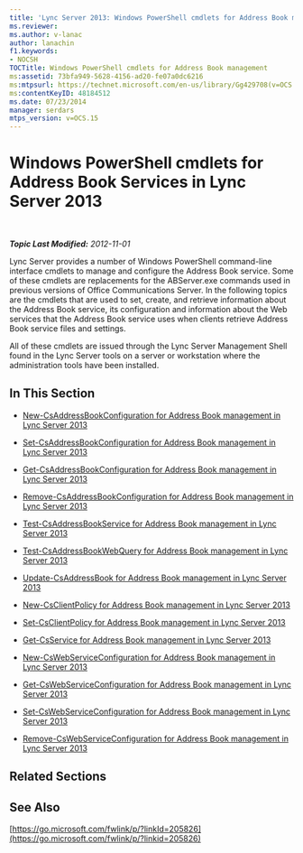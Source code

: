 ```yaml
---
title: 'Lync Server 2013: Windows PowerShell cmdlets for Address Book management'
ms.reviewer: 
ms.author: v-lanac
author: lanachin
f1.keywords:
- NOCSH
TOCTitle: Windows PowerShell cmdlets for Address Book management
ms:assetid: 73bfa949-5628-4156-ad20-fe07a0dc6216
ms:mtpsurl: https://technet.microsoft.com/en-us/library/Gg429708(v=OCS.15)
ms:contentKeyID: 48184512
ms.date: 07/23/2014
manager: serdars
mtps_version: v=OCS.15
---
```


<div data-xmlns="http://www.w3.org/1999/xhtml">

<div class="topic" data-xmlns="http://www.w3.org/1999/xhtml" data-msxsl="urn:schemas-microsoft-com:xslt" data-cs="http://msdn.microsoft.com/">

<div data-asp="https://msdn2.microsoft.com/asp">

# Windows PowerShell cmdlets for Address Book Services in Lync Server 2013

</div>

<div id="mainSection">

<div id="mainBody">

<span> </span>

_**Topic Last Modified:** 2012-11-01_

Lync Server provides a number of Windows PowerShell command-line interface cmdlets to manage and configure the Address Book service. Some of these cmdlets are replacements for the ABServer.exe commands used in previous versions of Office Communications Server. In the following topics are the cmdlets that are used to set, create, and retrieve information about the Address Book service, its configuration and information about the Web services that the Address Book service uses when clients retrieve Address Book service files and settings.

All of these cmdlets are issued through the Lync Server Management Shell found in the Lync Server tools on a server or workstation where the administration tools have been installed.

<div>

## In This Section

  - [New-CsAddressBookConfiguration for Address Book management in Lync Server 2013](lync-server-2013-New-CsAddressBookConfiguration-for-address-book-management.md)

  - [Set-CsAddressBookConfiguration for Address Book management in Lync Server 2013](lync-server-2013-set-csaddressbookconfiguration-for-address-book-management.md)

  - [Get-CsAddressBookConfiguration for Address Book management in Lync Server 2013](lync-server-2013-get-csaddressbookconfiguration-for-address-book-management.md)

  - [Remove-CsAddressBookConfiguration for Address Book management in Lync Server 2013](lync-server-2013-remove-csaddressbookconfiguration-for-address-book-management.md)

  - [Test-CsAddressBookService for Address Book management in Lync Server 2013](lync-server-2013-test-csaddressbookservice-for-address-book-management.md)

  - [Test-CsAddressBookWebQuery for Address Book management in Lync Server 2013](lync-server-2013-test-csaddressbookwebquery-for-address-book-management.md)

  - [Update-CsAddressBook for Address Book management in Lync Server 2013](lync-server-2013-update-csaddressbook-for-address-book-management.md)

  - [New-CsClientPolicy for Address Book management in Lync Server 2013](lync-server-2013-new-csclientpolicy-for-address-book-management.md)

  - [Set-CsClientPolicy for Address Book management in Lync Server 2013](lync-server-2013-set-csclientpolicy-for-address-book-management.md)

  - [Get-CsService for Address Book management in Lync Server 2013](lync-server-2013-get-csservice-for-address-book-management.md)

  - [New-CsWebServiceConfiguration for Address Book management in Lync Server 2013](lync-server-2013-New-CsWebServiceConfiguration-for-address-book-management.md)

  - [Get-CsWebServiceConfiguration for Address Book management in Lync Server 2013](lync-server-2013-get-cswebserviceconfiguration-for-address-book-management.md)

  - [Set-CsWebServiceConfiguration for Address Book management in Lync Server 2013](lync-server-2013-set-cswebserviceconfiguration-for-address-book-management.md)

  - [Remove-CsWebServiceConfiguration for Address Book management in Lync Server 2013](lync-server-2013-remove-cswebserviceconfiguration-for-address-book-management.md)

</div>

<div>

## Related Sections

</div>

<div>

## See Also


[https://go.microsoft.com/fwlink/p/?linkId=205826](https://go.microsoft.com/fwlink/p/?linkid=205826)  
  

</div>

</div>

<span> </span>

</div>

</div>

</div>

